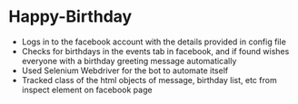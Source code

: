 # Happy-Birthday

- Logs in to the facebook account with the details provided in config file
- Checks for birthdays in the events tab in facebook, and if found wishes everyone with a birthday greeting message automatically
- Used Selenium Webdriver for the bot to automate itself
- Tracked class of the html objects of message, birthday list, etc from inspect element on facebook page
